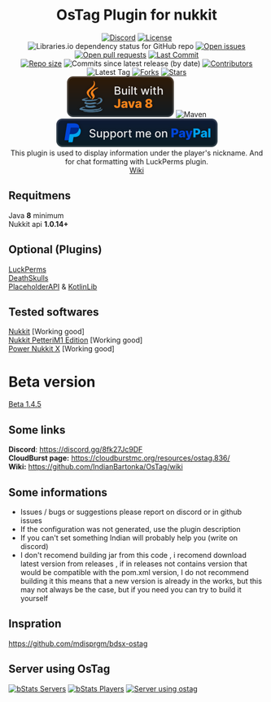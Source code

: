 <div align="center"> 

# OsTag Plugin for nukkit

[![Discord](https://img.shields.io/discord/941850822885646366?color=7289da&logo=discord&logoColor=white&style=for-the-badge)](https://discord.gg/mF3TehkeG3)
[![License](https://img.shields.io/github/license/IndianBartonka/OsTag?style=for-the-badge)](https://github.com/IndianBartonka/OsTag/blob/main/License) </br>
![Libraries.io dependency status for GitHub repo](https://img.shields.io/librariesio/github/IndianBartonka/OsTag?style=for-the-badge)
[![Open issues](https://img.shields.io/github/issues/IndianBartonka/OsTag?style=for-the-badge)](https://github.com/IndianBartonka/OsTag/issues)
[![Open pull requests](https://img.shields.io/github/issues-pr/IndianBartonka/OsTag?style=for-the-badge)](https://github.com/IndianBartonka/OsTag/pulls)
[![Last Commit](https://img.shields.io/github/last-commit/IndianBartonka/OsTag?style=for-the-badge)](https://github.com/IndianBartonka/OsTag/commits/main)</br>
[![Repo size](https://img.shields.io/github/repo-size/IndianBartonka/OsTag?style=for-the-badge)](https://github.com/IndianBartonka/OsTag)
![Commits since latest release (by date)](https://img.shields.io/github/commits-since/IndianBartonka/OsTag/latest?style=for-the-badge)
[![Contributors](https://img.shields.io/github/contributors/IndianBartonka/OsTag?color=blue&style=for-the-badge)](https://github.com/IndianBartonka/OsTag/graphs/contributors)
![Latest Tag](https://img.shields.io/github/v/tag/IndianBartonka/OsTag?label=LATEST%20TAG&style=for-the-badge)
[![Forks](https://img.shields.io/github/forks/IndianBartonka/OsTag?style=for-the-badge)](https://github.com/IndianBartonka/OsTag/network/members)
[![Stars](https://img.shields.io/github/stars/IndianBartonka/OsTag?style=for-the-badge)](https://github.com/IndianBartonka/OsTag/stargazers)   </br>
![JDK8](https://github.com/intergrav/devins-badges/blob/v2/assets/cozy/built-with/java8_vector.svg?raw=true)
![Maven](https://github.com/intergrav/devins-badges/blob/v2/assets/cozy/built-with/maven_vector.svg)</br>
[![PayPal](https://github.com/intergrav/devins-badges/blob/v2/assets/compact/donate/paypal-singular_vector.svg)](https://paypal.me/IndianPL)
</br>
This plugin is used to display information under the player's nickname. And for chat formatting with LuckPerms plugin.<br/>
[Wiki](https://github.com/IndianBartonka/OsTag/wiki)
</div> 

## Requitmens
Java **8** minimum</br>
Nukkit api **1.0.14+** </br>
## Optional (Plugins)
[LuckPerms](https://luckperms.net/download)   </br>
[DeathSkulls](https://cloudburstmc.org/resources/deathskulls.858/)</br>
[PlaceholderAPI](https://cloudburstmc.org/resources/placeholderapi.104/) & [KotlinLib](https://cloudburstmc.org/resources/kotlinlib.48/) </br>
## Tested softwares
[Nukkit](https://github.com/CloudburstMC/Nukkit) [Working good] </br>
[Nukkit PetteriM1 Edition](https://github.com/PetteriM1/NukkitPetteriM1Edition/releases) [Working good]</br>
[Power Nukkit X](https://github.com/PowerNukkitX/PowerNukkitX) [Working good]</br>
# Beta  version
[Beta 1.4.5](https://github.com/IndianBartonka/OsTag/releases/tag/1.5.4-Beta)
## Some links
__Discord__: https://discord.gg/8fk27Jc9DF </br>
__CloudBurst page:__ https://cloudburstmc.org/resources/ostag.836/ </br>
__Wiki:__ https://github.com/IndianBartonka/OsTag/wiki
## Some informations
* Issues / bugs or suggestions please report on discord or in github issues
* If the configuration was not generated, use the plugin description
* If you can't set something Indian will probably help you (write on discord)
* I don't recomend building jar from this code , i recomend download latest version from releases , if in releases not contains version  that would be compatible with the pom.xml version, I do not recommend building it this means that a new version is already in the works, but this may not always be the case, but if you need you can try to build it yourself

## Inspration
https://github.com/mdisprgm/bdsx-ostag

## Server using OsTag
[![bStats Servers](https://img.shields.io/bstats/servers/16838?style=for-the-badge)](https://bstats.org/plugin/bukkit/OsTagPNX-Nukkit/16838)
[![bStats Players](https://img.shields.io/bstats/players/16838?style=for-the-badge)](https://bstats.org/plugin/bukkit/OsTagPNX-Nukkit/16838)
[![Server using ostag](https://bstats.org/signatures/bukkit/OsTagPNX-Nukkit.svg)](https://bstats.org/plugin/bukkit/OsTagPNX-Nukkit/16838)


<!--
Unused
[![Code size](https://img.shields.io/github/languages/code-size/IndianBartonka/OsTag?style=for-the-badge)](https://github.com/IndianBartonka/OsTag)

-->
